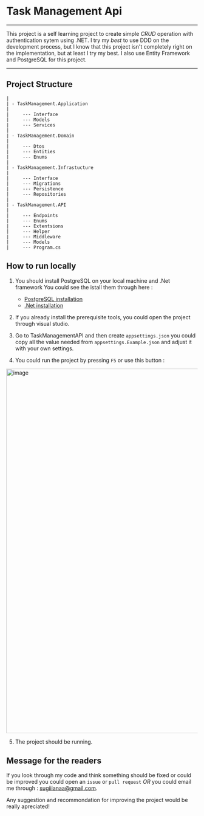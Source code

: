 
# Task Management Api

---

This project is a self learning project to create simple *CRUD* operation with authentication sytem using .NET.
I try my *best* to use DDD on the development process, but I know that this project isn't completely right on the implementation, but at least I try my best.
I also use Entity Framework and PostgreSQL for this project.

---

## Project Structure

```
|
| - TaskManagement.Application
|
|     --- Interface
|     --- Models
|     --- Services
|
| - TaskManagement.Domain
|
|     --- Dtos
|     --- Entities
|     --- Enums
|
| - TaskManagement.Infrastucture
|
|     --- Interface
|     --- Migrations
|     --- Persistence
|     --- Repositories
|
| - TaskManagement.API
|
|     --- Endpoints
|     --- Enums
|     --- Extentsions
|     --- Helper
|     --- Middleware
|     --- Models
|     --- Program.cs
```

## How to run locally

1. You should install PostgreSQL on your local machine and .Net framework
   You could see the istall them through here :
   
   - [PostgreSQL installation](https://www.postgresql.org/)
   - [.Net installation](https://learn.microsoft.com/en-us/dotnet/core/install/)
   
2. If you already install the prerequisite tools, you could open the project through visual studio.

3. Go to TaskManagementAPI and then create `appsettings.json` you could copy all the value needed from `appsettings.Example.json` and adjust it with your own settings.

4. You could run the project by pressing `F5` or use this button : 
<img width="959" alt="image" src="https://github.com/user-attachments/assets/f6aee2cf-1a1f-4d7d-8556-def95e37e6ae" />

5. The project should be running.

## Message for the readers

If you look through my code and think something should be fixed or could be improved you could open an `issue` or `pull request` *OR* you could email me through : 
sugiiianaa@gmail.com. 

Any suggestion and recommondation for improving the project would be really apreciated!
